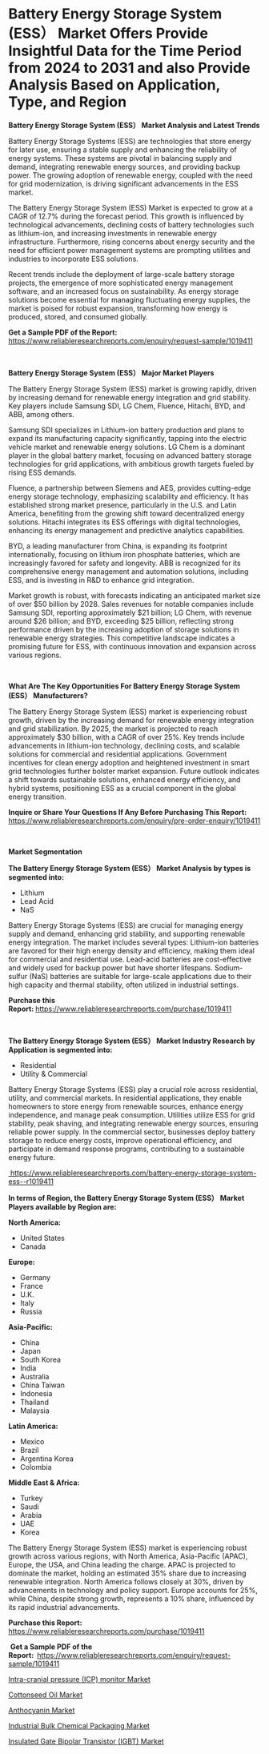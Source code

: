 <p><h1>Battery Energy Storage System (ESS） Market Offers Provide Insightful Data for the Time Period from 2024 to 2031 and also Provide Analysis Based on Application, Type, and Region</h1></p><p><strong>Battery Energy Storage System (ESS） Market Analysis and Latest Trends</strong></p>
<p><p>Battery Energy Storage Systems (ESS) are technologies that store energy for later use, ensuring a stable supply and enhancing the reliability of energy systems. These systems are pivotal in balancing supply and demand, integrating renewable energy sources, and providing backup power. The growing adoption of renewable energy, coupled with the need for grid modernization, is driving significant advancements in the ESS market.</p><p>The Battery Energy Storage System (ESS) Market is expected to grow at a CAGR of 12.7% during the forecast period. This growth is influenced by technological advancements, declining costs of battery technologies such as lithium-ion, and increasing investments in renewable energy infrastructure. Furthermore, rising concerns about energy security and the need for efficient power management systems are prompting utilities and industries to incorporate ESS solutions. </p><p>Recent trends include the deployment of large-scale battery storage projects, the emergence of more sophisticated energy management software, and an increased focus on sustainability. As energy storage solutions become essential for managing fluctuating energy supplies, the market is poised for robust expansion, transforming how energy is produced, stored, and consumed globally.</p></p>
<p><strong>Get a Sample PDF of the Report:&nbsp;</strong> <a href="https://www.reliableresearchreports.com/enquiry/request-sample/1019411">https://www.reliableresearchreports.com/enquiry/request-sample/1019411</a></p>
<p>&nbsp;</p>
<p><strong>Battery Energy Storage System (ESS） Major Market Players</strong></p>
<p><p>The Battery Energy Storage System (ESS) market is growing rapidly, driven by increasing demand for renewable energy integration and grid stability. Key players include Samsung SDI, LG Chem, Fluence, Hitachi, BYD, and ABB, among others. </p><p>Samsung SDI specializes in Lithium-ion battery production and plans to expand its manufacturing capacity significantly, tapping into the electric vehicle market and renewable energy solutions. LG Chem is a dominant player in the global battery market, focusing on advanced battery storage technologies for grid applications, with ambitious growth targets fueled by rising ESS demands.</p><p>Fluence, a partnership between Siemens and AES, provides cutting-edge energy storage technology, emphasizing scalability and efficiency. It has established strong market presence, particularly in the U.S. and Latin America, benefiting from the growing shift toward decentralized energy solutions. Hitachi integrates its ESS offerings with digital technologies, enhancing its energy management and predictive analytics capabilities.</p><p>BYD, a leading manufacturer from China, is expanding its footprint internationally, focusing on lithium iron phosphate batteries, which are increasingly favored for safety and longevity. ABB is recognized for its comprehensive energy management and automation solutions, including ESS, and is investing in R&D to enhance grid integration.</p><p>Market growth is robust, with forecasts indicating an anticipated market size of over $50 billion by 2028. Sales revenues for notable companies include Samsung SDI, reporting approximately $21 billion; LG Chem, with revenue around $26 billion; and BYD, exceeding $25 billion, reflecting strong performance driven by the increasing adoption of storage solutions in renewable energy strategies. This competitive landscape indicates a promising future for ESS, with continuous innovation and expansion across various regions.</p></p>
<p>&nbsp;</p>
<p><strong>What Are The Key Opportunities For Battery Energy Storage System (ESS） Manufacturers?</strong></p>
<p><p>The Battery Energy Storage System (ESS) market is experiencing robust growth, driven by the increasing demand for renewable energy integration and grid stabilization. By 2025, the market is projected to reach approximately $30 billion, with a CAGR of over 25%. Key trends include advancements in lithium-ion technology, declining costs, and scalable solutions for commercial and residential applications. Government incentives for clean energy adoption and heightened investment in smart grid technologies further bolster market expansion. Future outlook indicates a shift towards sustainable solutions, enhanced energy efficiency, and hybrid systems, positioning ESS as a crucial component in the global energy transition.</p></p>
<p><strong>Inquire or Share Your Questions If Any Before Purchasing This Report:</strong> <a href="https://www.reliableresearchreports.com/enquiry/pre-order-enquiry/1019411">https://www.reliableresearchreports.com/enquiry/pre-order-enquiry/1019411</a></p>
<p>&nbsp;</p>
<p><strong>Market Segmentation</strong></p>
<p><strong>The Battery Energy Storage System (ESS） Market Analysis by types is segmented into:</strong></p>
<p><ul><li>Lithium</li><li>Lead Acid</li><li>NaS</li></ul></p>
<p><p>Battery Energy Storage Systems (ESS) are crucial for managing energy supply and demand, enhancing grid stability, and supporting renewable energy integration. The market includes several types: Lithium-ion batteries are favored for their high energy density and efficiency, making them ideal for commercial and residential use. Lead-acid batteries are cost-effective and widely used for backup power but have shorter lifespans. Sodium-sulfur (NaS) batteries are suitable for large-scale applications due to their high capacity and thermal stability, often utilized in industrial settings.</p></p>
<p><strong>Purchase this Report:&nbsp;</strong><a href="https://www.reliableresearchreports.com/purchase/1019411">https://www.reliableresearchreports.com/purchase/1019411</a></p>
<p>&nbsp;</p>
<p><strong>The Battery Energy Storage System (ESS） Market Industry Research by Application is segmented into:</strong></p>
<p><ul><li>Residential</li><li>Utility & Commercial</li></ul></p>
<p><p>Battery Energy Storage Systems (ESS) play a crucial role across residential, utility, and commercial markets. In residential applications, they enable homeowners to store energy from renewable sources, enhance energy independence, and manage peak consumption. Utilities utilize ESS for grid stability, peak shaving, and integrating renewable energy sources, ensuring reliable power supply. In the commercial sector, businesses deploy battery storage to reduce energy costs, improve operational efficiency, and participate in demand response programs, contributing to a sustainable energy future.</p></p>
<p><a href="https://www.reliableresearchreports.com/battery-energy-storage-system-ess--r1019411">&nbsp;https://www.reliableresearchreports.com/battery-energy-storage-system-ess--r1019411</a></p>
<p><strong>In terms of Region, the Battery Energy Storage System (ESS） Market Players available by Region are:</strong></p>
<p>
    <p> <strong> North America: </strong>
        <ul>
            <li>United States</li>
            <li>Canada</li>
        </ul>
        </p> 
    <p> <strong> Europe: </strong>
        <ul>
            <li>Germany</li>
            <li>France</li>
            <li>U.K.</li>
            <li>Italy</li>
            <li>Russia</li>
        </ul>
        </p> 
    <p> <strong> Asia-Pacific: </strong>
        <ul>
            <li>China</li>
            <li>Japan</li>
            <li>South Korea</li>
            <li>India</li>
            <li>Australia</li>
            <li>China Taiwan</li>
            <li>Indonesia</li>
            <li>Thailand</li>
            <li>Malaysia</li>
        </ul>
        </p> 
    <p> <strong> Latin America: </strong>
        <ul>
            <li>Mexico</li>
            <li>Brazil</li>
            <li>Argentina Korea</li>
            <li>Colombia</li>
        </ul>
        </p> 
    <p> <strong> Middle East & Africa: </strong>
        <ul>
            <li>Turkey</li>
            <li>Saudi</li>
            <li>Arabia</li>
            <li>UAE</li>
            <li>Korea</li>
        </ul>
    </p>
    </p>
<p><p>The Battery Energy Storage System (ESS) market is experiencing robust growth across various regions, with North America, Asia-Pacific (APAC), Europe, the USA, and China leading the charge. APAC is projected to dominate the market, holding an estimated 35% share due to increasing renewable integration. North America follows closely at 30%, driven by advancements in technology and policy support. Europe accounts for 25%, while China, despite strong growth, represents a 10% share, influenced by its rapid industrial advancements.</p></p>
<p><strong>Purchase this Report: </strong><a href="https://www.reliableresearchreports.com/purchase/1019411">https://www.reliableresearchreports.com/purchase/1019411</a></p>
<p>&nbsp;<strong>Get a Sample PDF of the Report:&nbsp;&nbsp;</strong><a href="https://www.reliableresearchreports.com/enquiry/request-sample/1019411">https://www.reliableresearchreports.com/enquiry/request-sample/1019411</a></p>
<p><strong></strong></p>
<p><p><a href="https://github.com/JakirUddin511/Market-Research-Report-List-1/blob/main/intra-cranial-pressure-icp-monitor-market.md">Intra-cranial pressure (ICP) monitor Market</a></p><p><a href="https://www.linkedin.com/pulse/cottonseed-oil-market-size-growth-trends-industry-analysis-type-bu36f?trackingId=ZfLvX6jOQwGezgrb%2FXuCgw%3D%3D">Cottonseed Oil Market</a></p><p><a href="https://issuu.com/reportprime-2/docs/anthocyanin-market-size-2030.pptx_d05d1a5d84f32c">Anthocyanin Market</a></p><p><a href="https://medium.com/@albertgrant6262/the-industrial-bulk-chemical-packaging-market-report-analyzes-important-operational-and-81ea5db1bc7b">Industrial Bulk Chemical Packaging Market</a></p><p><a href="https://github.com/AbbasMahmud554/Market-Research-Report-List-1/blob/main/insulated-gate-bipolar-transistor-igbt-market.md">Insulated Gate Bipolar Transistor (IGBT) Market</a></p></p>